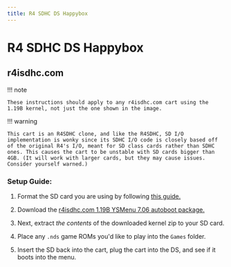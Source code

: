 ```yaml
---
title: R4 SDHC DS Happybox
---
```


# R4 SDHC DS Happybox
## r4isdhc.com

!!! note

    These instructions should apply to any r4isdhc.com cart using the 1.19B kernel, not just the one shown in the image.

!!! warning

    This cart is an R4SDHC clone, and like the R4SDHC, SD I/O implementation is wonky since its SDHC I/O code is closely based off of the original R4's I/O, meant for SD class cards rather than SDHC ones. This causes the cart to be unstable with SD cards bigger than 4GB. (It will work with larger cards, but they may cause issues. Consider yourself warned.)

### Setup Guide:

1. Format the SD card you are using by following [this guide.](https://wiki.hacks.guide/wiki/Formatting_an_SD_card)

1. Download the [r4isdhc.com 1.19B YSMenu 7.06 autoboot package.](https://github.com/Sanrax/YSMenu-Custom-Packages/releases/download/v7.06/r4isdhc.com_Original_1.19B_YSMenu_7.06-R3.zip)

1. Next, extract *the contents* of the downloaded kernel zip to your SD card.

1. Place any `.nds` game ROMs you'd like to play into the `Games` folder.

1. Insert the SD back into the cart, plug the cart into the DS, and see if it boots into the menu.